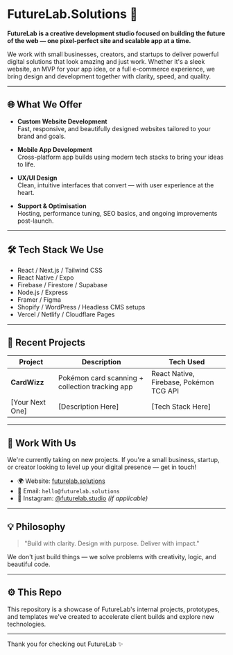 # FutureLab.Solutions 🚀

**FutureLab is a creative development studio focused on building the future of the web — one pixel-perfect site and scalable app at a time.**

We work with small businesses, creators, and startups to deliver powerful digital solutions that look amazing and just work. Whether it's a sleek website, an MVP for your app idea, or a full e-commerce experience, we bring design and development together with clarity, speed, and quality.

---

## 🌐 What We Offer

- **Custom Website Development**  
  Fast, responsive, and beautifully designed websites tailored to your brand and goals.

- **Mobile App Development**  
  Cross-platform app builds using modern tech stacks to bring your ideas to life.

- **UX/UI Design**  
  Clean, intuitive interfaces that convert — with user experience at the heart.

- **Support & Optimisation**  
  Hosting, performance tuning, SEO basics, and ongoing improvements post-launch.

---

## 🛠️ Tech Stack We Use

- React / Next.js / Tailwind CSS  
- React Native / Expo  
- Firebase / Firestore / Supabase  
- Node.js / Express  
- Framer / Figma  
- Shopify / WordPress / Headless CMS setups  
- Vercel / Netlify / Cloudflare Pages

---

## 💼 Recent Projects

| Project        | Description                                      | Tech Used             |
|----------------|--------------------------------------------------|------------------------|
| **CardWizz**   | Pokémon card scanning + collection tracking app | React Native, Firebase, Pokémon TCG API |
| [Your Next One] | [Description Here]                              | [Tech Stack Here]     |

---

## 📩 Work With Us

We're currently taking on new projects. If you're a small business, startup, or creator looking to level up your digital presence — get in touch!

- 🌍 Website: [futurelab.solutions](https://futurelab.solutions)
- 📧 Email: `hello@futurelab.solutions`
- 📱 Instagram: [@futurelab.studio](https://instagram.com/futurelab.studio) *(if applicable)*

---

## 💡 Philosophy

> "Build with clarity. Design with purpose. Deliver with impact."

We don't just build things — we solve problems with creativity, logic, and beautiful code.

---

## ⚙️ This Repo

This repository is a showcase of FutureLab's internal projects, prototypes, and templates we've created to accelerate client builds and explore new technologies.

---

Thank you for checking out FutureLab ✨
